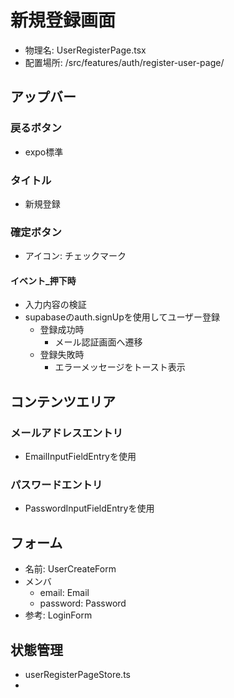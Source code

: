# 新規登録画面

- 物理名: UserRegisterPage.tsx
- 配置場所: /src/features/auth/register-user-page/

## アップバー
### 戻るボタン
- expo標準


### タイトル
- 新規登録

### 確定ボタン
- アイコン: チェックマーク

#### イベント_押下時
- 入力内容の検証
- supabaseのauth.signUpを使用してユーザー登録
  - 登録成功時
    - メール認証画面へ遷移
  - 登録失敗時
    - エラーメッセージをトースト表示

## コンテンツエリア
### メールアドレスエントリ
- EmailInputFieldEntryを使用

### パスワードエントリ
- PasswordInputFieldEntryを使用



## フォーム
- 名前: UserCreateForm
- メンバ
  - email: Email
  - password: Password
- 参考: LoginForm

## 状態管理
- userRegisterPageStore.ts
- 
